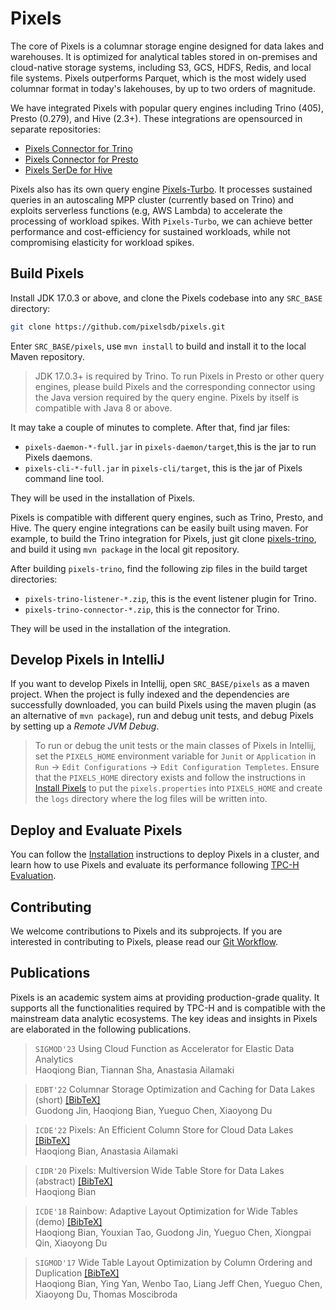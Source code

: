Pixels
=======

The core of Pixels is a columnar storage engine designed for data lakes and warehouses.
It is optimized for analytical tables stored in on-premises and cloud-native storage systems,
including S3, GCS, HDFS, Redis, and local file systems.
Pixels outperforms Parquet, which is the most widely used columnar format in today's lakehouses, by up to two orders of magnitude.

We have integrated Pixels with popular query engines including Trino (405), Presto (0.279), and Hive (2.3+). These
integrations are opensourced in separate repositories:
* [Pixels Connector for Trino](https://github.com/pixelsdb/pixels-trino)
* [Pixels Connector for Presto](https://github.com/pixelsdb/pixels-presto)
* [Pixels SerDe for Hive](https://github.com/pixelsdb/pixels-hive)

Pixels also has its own query engine [Pixels-Turbo](pixels-turbo).
It processes sustained queries in an autoscaling MPP cluster (currently based on Trino) and exploits serverless functions (e.g, AWS Lambda) to accelerate the processing of workload spikes.
With `Pixels-Turbo`, we can achieve better performance and cost-efficiency for sustained workloads, while not compromising elasticity
for workload spikes.


## Build Pixels

Install JDK 17.0.3 or above, and clone the Pixels codebase into any `SRC_BASE` directory:
```bash
git clone https://github.com/pixelsdb/pixels.git
```
Enter `SRC_BASE/pixels`, use `mvn install` to build and install it to the local Maven repository.
> JDK 17.0.3+ is required by Trino. To run Pixels in Presto or other query engines, please build Pixels and the corresponding connector
> using the Java version required by the query engine. Pixels by itself is compatible with Java 8 or above.

It may take a couple of minutes to complete. After that, find jar files:
* `pixels-daemon-*-full.jar` in `pixels-daemon/target`,this is the jar to run Pixels daemons.
* `pixels-cli-*-full.jar` in `pixels-cli/target`, this is the jar of Pixels command line tool.

They will be used in the installation of Pixels.

Pixels is compatible with different query engines, such as Trino, Presto, and Hive.
The query engine integrations can be easily built using maven.
For example, to build the Trino integration for Pixels, just git clone [pixels-trino](https://github.com/pixelsdb/pixels-trino), 
and build it using `mvn package` in the local git repository.

After building `pixels-trino`, find the following zip files in the build target directories:
* `pixels-trino-listener-*.zip`, this is the event listener plugin for Trino.
* `pixels-trino-connector-*.zip`, this is the connector for Trino.

They will be used in the installation of the integration.


## Develop Pixels in IntelliJ

If you want to develop Pixels in Intellij, open `SRC_BASE/pixels` as a maven project.
When the project is fully indexed and the dependencies are successfully downloaded, 
you can build Pixels using the maven plugin (as an alternative of `mvn package`), run and debug unit tests, and debug Pixels by
setting up a *Remote JVM Debug*.

> To run or debug the unit tests or the main classes of Pixels in Intellij, set the `PIXELS_HOME` environment
> variable for `Junit` or `Application` in `Run` -> `Edit Configurations` -> `Edit Configuration Templetes`.
> Ensure that the `PIXELS_HOME` directory exists and follow the instructions in [Install Pixels](docs/INSTALL.md#install-pixels) to put
> the `pixels.properties` into `PIXELS_HOME` and create the `logs` directory where the log files will be
> written into.


## Deploy and Evaluate Pixels

You can follow the [Installation](docs/INSTALL.md) instructions to deploy Pixels in a cluster,
and learn how to use Pixels and evaluate its performance following [TPC-H Evaluation](docs/TPC-H.md).


## Contributing

We welcome contributions to Pixels and its subprojects. If you are interested in contributing to Pixels, 
please read our [Git Workflow](https://github.com/pixelsdb/pixels/wiki/Git-Workflow).


## Publications

Pixels is an academic system aims at providing production-grade quality. It supports all the functionalities required by TPC-H and
is compatible with the mainstream data analytic ecosystems.
The key ideas and insights in Pixels are elaborated in the following publications.

> `SIGMOD'23` Using Cloud Function as Accelerator for Elastic Data Analytics\
> Haoqiong Bian, Tiannan Sha, Anastasia Ailamaki

> `EDBT'22` Columnar Storage Optimization and Caching for Data Lakes (short) [[BibTeX]](https://dblp.org/rec/conf/edbt/JinBC022.html?view=bibtex)\
> Guodong Jin, Haoqiong Bian, Yueguo Chen, Xiaoyong Du

> `ICDE'22` Pixels: An Efficient Column Store for Cloud Data Lakes [[BibTeX]](https://dblp.org/rec/conf/icde/BianA22.html?view=bibtex)\
> Haoqiong Bian, Anastasia Ailamaki

> `CIDR'20` Pixels: Multiversion Wide Table Store for Data Lakes (abstract) [[BibTeX]](https://dblp.org/rec/conf/cidr/Bian20.html?view=bibtex)\
> Haoqiong Bian

> `ICDE'18` Rainbow: Adaptive Layout Optimization for Wide Tables (demo) [[BibTeX]](https://dblp.org/rec/conf/icde/BianTJCQD18.html?view=bibtex)\
> Haoqiong Bian, Youxian Tao, Guodong Jin, Yueguo Chen, Xiongpai Qin, Xiaoyong Du

> `SIGMOD'17` Wide Table Layout Optimization by Column Ordering and Duplication [[BibTeX]](https://dblp.org/rec/conf/sigmod/BianYTCCDM17.html?view=bibtex)\
> Haoqiong Bian, Ying Yan, Wenbo Tao, Liang Jeff Chen, Yueguo Chen, Xiaoyong Du, Thomas Moscibroda
